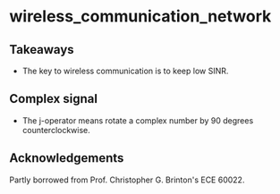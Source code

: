 # wireless_communication_network

## Takeaways
- The key to wireless communication is to keep low SINR.

## Complex signal
- The j-operator means rotate a complex number by 90 degrees counterclockwise.

## Acknowledgements
Partly borrowed from Prof. Christopher G. Brinton's ECE 60022.